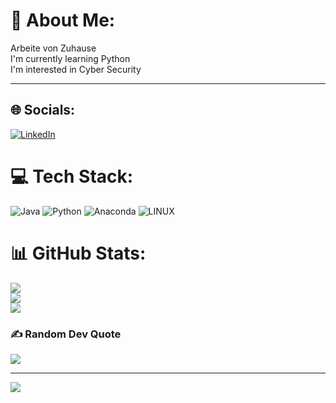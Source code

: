 # 💫 About Me:
Arbeite von Zuhause<br>I'm currently learning Python<br>I'm interested in Cyber Security

---


## 🌐 Socials:
[![LinkedIn](https://img.shields.io/badge/LinkedIn-%230077B5.svg?logo=linkedin&logoColor=white)](https://www.linkedin.com/in/huseyin-ince/) 

# 💻 Tech Stack:
![Java](https://img.shields.io/badge/java-%23ED8B00.svg?style=for-the-badge&logo=java&logoColor=white) ![Python](https://img.shields.io/badge/python-3670A0?style=for-the-badge&logo=python&logoColor=ffdd54) ![Anaconda](https://img.shields.io/badge/Anaconda-%2344A833.svg?style=for-the-badge&logo=anaconda&logoColor=white) ![LINUX](https://img.shields.io/badge/Linux-FCC624?style=for-the-badge&logo=linux&logoColor=black)
# 📊 GitHub Stats:
![](https://github-readme-stats.vercel.app/api?username=hthin&theme=vue-dark&hide_border=false&include_all_commits=false&count_private=false)<br/>
![](https://github-readme-streak-stats.herokuapp.com/?user=hthin&theme=vue-dark&hide_border=false)<br/>
![](https://github-readme-stats.vercel.app/api/top-langs/?username=hthin&theme=vue-dark&hide_border=false&include_all_commits=false&count_private=false&layout=compact)

### ✍️ Random Dev Quote
![](https://quotes-github-readme.vercel.app/api?type=horizontal&theme=tokyonight)

---
[![](https://visitcount.itsvg.in/api?id=hthin&icon=0&color=0)](https://visitcount.itsvg.in)

<!-- Proudly created with GPRM ( https://gprm.itsvg.in ) -->
